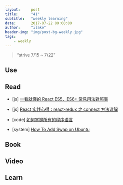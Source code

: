 ```yaml
---
layout:     post
title:      "41"
subtitle:   "weekly learning"
date:       2017-07-22 00:00:00
author:     "ilake"
header-img: "img/post-bg-weekly.jpg"
tags:
    - weekly
---
```

> “strive 7/15 ~ 7/22”

## Use

## Read

* <p>[js] <a href="http://blog.techbridge.cc/2016/04/04/react-react-native-es5-es6-cheat-sheet/">一看就懂的 React ES5、ES6+ 常見用法對照表</a></p>

* <p>[js] <a href="http://taobaofed.org/blog/2016/08/18/react-redux-connect/">React 实践心得：react-redux 之 connect 方法详解</a></p>

* <p>[code] <a href="http://www.yinwang.org/blog-cn/2017/07/06/master-pl">如何掌握所有的程序语言</a></p>

* <p>[system] <a href="https://www.digitalocean.com/community/tutorials/how-to-add-swap-on-ubuntu-14-04">How To Add Swap on Ubuntu</a></p>

## Book

## Video

## Learn
